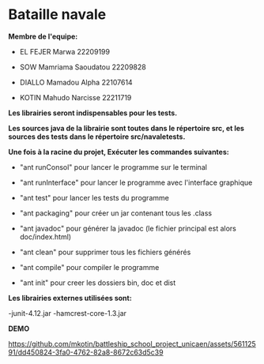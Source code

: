 # Bataille navale

**Membre de l'equipe:**

- EL FEJER Marwa  		22209199

- SOW Mamriama Saoudatou 	22209828

- DIALLO Mamadou Alpha 		22107614

- KOTIN Mahudo Narcisse 	22211719

**Les librairies seront indispensables pour les tests.**

**Les sources java de la librairie sont toutes dans le répertoire src, et les sources des tests dans le répertoire src/navaletests.**

**Une fois à la racine du projet, Exécuter les commandes suivantes:**

- "ant runConsol" pour lancer le programme sur le terminal

- "ant runInterface" pour lancer le programme avec l'interface graphique

- "ant test" pour lancer les tests du programme

- "ant packaging" pour créer un jar contenant tous les .class

- "ant javadoc" pour générer la javadoc (le fichier principal est alors doc/index.html)

- "ant clean" pour supprimer tous les fichiers générés

- "ant compile" pour compiler le programme

- "ant init" pour creer les dossiers bin, doc et dist

**Les librairies externes utilisées sont:**

-junit-4.12.jar
-hamcrest-core-1.3.jar

**DEMO**

https://github.com/mkotin/battleship_school_project_unicaen/assets/56112591/dd450824-3fa0-4762-82a8-8672c63d5c39






